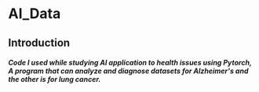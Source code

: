 # AI_Data

## Introduction
##### Code I used while studying AI application to health issues using Pytorch, A program that can analyze and diagnose datasets for Alzheimer's and the other is for lung cancer.

##
